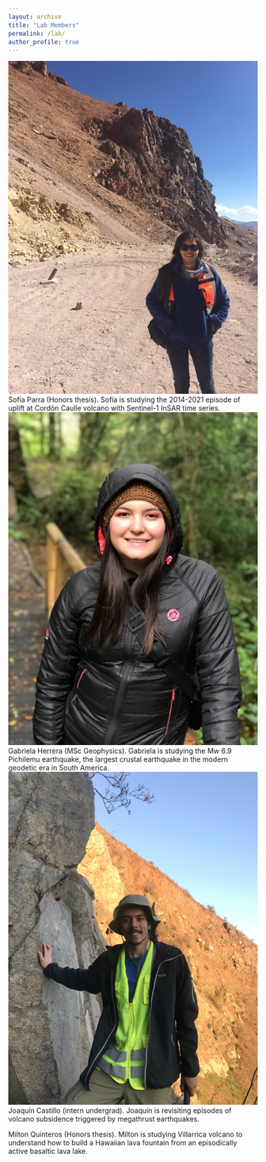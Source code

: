 ```yaml
---
layout: archive
title: "Lab Members"
permalink: /lab/
author_profile: true
---
```


<img style="float: center;" src="/images/sofia.jpg" style="width:300px;">
Sofía Parra (Honors thesis). Sofía is studying the 2014-2021 episode of uplift at Cordón Caulle volcano with Sentinel-1 InSAR time series.

<img style="float: center;" src="/images/gabriela.jpg" style="width:300px;">
Gabriela Herrera (MSc Geophysics). Gabriela is studying the Mw 6.9 Pichilemu earthquake, the largest crustal earthquake in the modern geodetic era in South America.

<img style="float: center;" src="/images/joaquin.jpg" style="width:300px;">
Joaquín Castillo (intern undergrad). Joaquín is revisiting episodes of volcano subsidence triggered by megathrust earthquakes.

Milton Quinteros (Honors thesis). Milton is studying Villarrica volcano to understand how to build a Hawaiian lava fountain from an episodically active basaltic lava lake.
